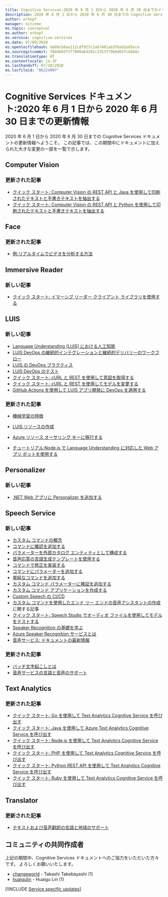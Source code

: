 ```yaml
---
title: Cognitive Services:2020 年 6 月 1 日から 2020 年 6 月 30 日までのドキュメント更新情報
description: 2020 年 6 月 1 日から 2020 年 6 月 30 日までの Cognitive Services ドキュメント更新情報
author: erhopf
manager: nitinme
ms.topic: conceptual
ms.author: erhopf
ms.service: cognitive-services
ms.date: 07/09/2020
ms.openlocfilehash: da09cb8aa112cdf927c1a67401ab3f6a92e85ece
ms.sourcegitcommit: f844603f2f7900a64291c2253f79b6d65fcbbb0c
ms.translationtype: HT
ms.contentlocale: ja-JP
ms.lasthandoff: 07/10/2020
ms.locfileid: "86224997"
---
```

# <a name="cognitive-services-docs-whats-new-for-june-1-2020---june-30-2020"></a>Cognitive Services ドキュメント:2020 年 6 月 1 日から 2020 年 6 月 30 日までの更新情報

2020 年 6 月 1 日から 2020 年 6 月 30 日までの Cognitive Services ドキュメントの更新情報へようこそ。 この記事では、この期間中にドキュメントに加えられた大きな変更の一部を一覧で示します。

## <a name="computer-vision"></a>Computer Vision

### <a name="updated-articles"></a>更新された記事

- [クイック スタート: Computer Vision の REST API と Java を使用して印刷されたテキストと手書きテキストを抽出する](/azure/cognitive-services/computer-vision/quickstarts/java-hand-text)
- [クイック スタート: Computer Vision の REST API と Python を使用して印刷されたテキストと手書きテキストを抽出する](/azure/cognitive-services/computer-vision/quickstarts/python-hand-text)

## <a name="face"></a>Face

### <a name="updated-articles"></a>更新された記事

- [例:リアルタイムでビデオを分析する方法](/azure/cognitive-services/face/face-api-how-to-topics/howtoanalyzevideo_face)

## <a name="immersive-reader"></a>Immersive Reader

### <a name="new-articles"></a>新しい記事

- [クイック スタート: イマーシブ リーダー クライアント ライブラリを使用する](/azure/cognitive-services/immersive-reader/quickstarts/client-libraries)

## <a name="luis"></a>LUIS

### <a name="new-articles"></a>新しい記事

- [Language Understanding (LUIS) における人工知能](/azure/cognitive-services/luis/artificial-intelligence)
- [LUIS DevOps の継続的インテグレーションと継続的デリバリーのワークフロー](/azure/cognitive-services/luis/luis-concept-devops-automation)
- [LUIS の DevOps プラクティス](/azure/cognitive-services/luis/luis-concept-devops-sourcecontrol)
- [LUIS DevOps のテスト](/azure/cognitive-services/luis/luis-concept-devops-testing)
- [クイック スタート: cURL と REST を使用して意図を取得する](/azure/cognitive-services/luis/luis-get-started-rest-get-intent)
- [クイック スタート: cURL と REST を使用してモデルを変更する](/azure/cognitive-services/luis/luis-get-started-rest-get-model)
- [GitHub Actions を使用して LUIS アプリ開発に DevOps を適用する](/azure/cognitive-services/luis/luis-how-to-devops-with-github)

### <a name="updated-articles"></a>更新された記事

- [機械学習の特徴](/azure/cognitive-services/luis/luis-concept-feature)
- [LUIS リソースの作成](/azure/cognitive-services/luis/luis-how-to-azure-subscription)
- [Azure リソース オーサリング キーに移行する](/azure/cognitive-services/luis/luis-migration-authoring)


- [チュートリアル:Node.js で Language Understanding に対応した Web アプリ ボットを使用する](/azure/cognitive-services/luis/luis-nodejs-tutorial-bf-v4)

## <a name="personalizer"></a>Personalizer

### <a name="new-articles"></a>新しい記事

- [.NET Web アプリに Personalizer を追加する](/azure/cognitive-services/personalizer/tutorial-use-personalizer-web-app)

## <a name="speech-service"></a>Speech Service

### <a name="new-articles"></a>新しい記事

- [カスタム コマンドの概念](/azure/cognitive-services/speech-service/custom-commands-references)
- [コマンドに確認を追加する](/azure/cognitive-services/speech-service/how-to-custom-commands-add-confirmations)
- [パラメーターを外部カタログ エンティティとして構成する](/azure/cognitive-services/speech-service/how-to-custom-commands-add-external-catalog-string-entity)
- [音声応答の言語生成テンプレートを使用する](/azure/cognitive-services/speech-service/how-to-custom-commands-add-language-generation-templates)
- [コマンドで修正を実装する](/azure/cognitive-services/speech-service/how-to-custom-commands-add-one-step-correction)
- [コマンドにパラメーターを追加する](/azure/cognitive-services/speech-service/how-to-custom-commands-add-parameters-to-commands)
- [単純なコマンドを追加する](/azure/cognitive-services/speech-service/how-to-custom-commands-add-simple-commands)
- [カスタム コマンド パラメーターに検証を追加する](/azure/cognitive-services/speech-service/how-to-custom-commands-add-validations)
- [カスタム コマンド アプリケーションを作成する](/azure/cognitive-services/speech-service/how-to-custom-commands-create-empty-project)
- [Custom Speech の CI/CD](/azure/cognitive-services/speech-service/how-to-custom-speech-continuous-integration-continuous-deployment)
- [カスタム コマンドを使用したエンド ツー エンドの音声アシスタントの作成](/azure/cognitive-services/speech-service/quickstart-custom-commands-e2e-application)に関する記事
- [クイック スタート: Speech Studio でオーディオ ファイルを使用してモデルをテストする](/azure/cognitive-services/speech-service/quickstarts/speech-studio-test-model)
- [Speaker Recognition の基礎を学ぶ](/azure/cognitive-services/speech-service/speaker-recognition-basics)
- [Azure Speaker Recognition サービスとは](/azure/cognitive-services/speech-service/speaker-recognition-overview)
- [音声サービス: ドキュメントの最新情報](/azure/cognitive-services/speech-service/whats-new)

### <a name="updated-articles"></a>更新された記事

- [バッチ文字起こしとは](/azure/cognitive-services/speech-service/batch-transcription)
- [音声サービスの言語と音声のサポート](/azure/cognitive-services/speech-service/language-support)

## <a name="text-analytics"></a>Text Analytics

### <a name="updated-articles"></a>更新された記事

- [クイック スタート: Go を使用して Text Analytics Cognitive Service を呼び出す](/azure/cognitive-services/text-analytics/quickstarts/go)
- [クイック スタート: Java を使用して Azure Text Analytics Cognitive Service を呼び出す](/azure/cognitive-services/text-analytics/quickstarts/java)
- [クイック スタート: Node.js を使用して Text Analytics Cognitive Service を呼び出す](/azure/cognitive-services/text-analytics/quickstarts/nodejs)
- [クイック スタート: PHP を使用して Text Analytics Cognitive Service を呼び出す](/azure/cognitive-services/text-analytics/quickstarts/php)
- [クイック スタート: Python REST API を使用して Text Analytics Cognitive Service を呼び出す](/azure/cognitive-services/text-analytics/quickstarts/python)
- [クイック スタート: Ruby を使用して Text Analytics Cognitive Service を呼び出す](/azure/cognitive-services/text-analytics/quickstarts/ruby)

## <a name="translator"></a>Translator

### <a name="updated-articles"></a>更新された記事

- [テキストおよび音声翻訳の言語と地域のサポート](/azure/cognitive-services/translator/language-support)

## <a name="community-contributors"></a>コミュニティの共同作成者

上記の期間中、Cognitive Services ドキュメントへのご協力をいただいた方々です。 よろしくお願いいたします。 

- [changeworld](https://github.com/changeworld) - Takashi Takebayashi (1)
- [huaigulin](https://github.com/huaigulin) - Huaigu Lin (1)

[!INCLUDE [Service specific updates](./includes/service-specific-updates.md)]